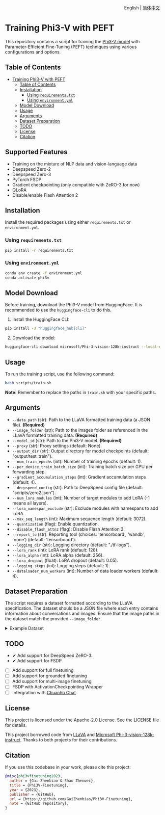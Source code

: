 <div align="right">
  English | <a title="简体中文" href="./readme/README_zhcn.md">简体中文</a></a>
</div>

# Training Phi3-V with PEFT

This repository contains a script for training the [Phi3-V model](https://huggingface.co/microsoft/Phi-3-vision-128k-instruct) with Parameter-Efficient Fine-Tuning (PEFT) techniques using various configurations and options.

## Table of Contents

- [Training Phi3-V with PEFT](#training-phi3-v-with-peft)
  - [Table of Contents](#table-of-contents)
  - [Installation](#installation)
    - [Using `requirements.txt`](#using-requirementstxt)
    - [Using `environment.yml`](#using-environmentyml)
  - [Model Download](#model-download)
  - [Usage](#usage)
  - [Arguments](#arguments)
  - [Dataset Preparation](#dataset-preparation)
  - [TODO](#todo)
  - [License](#license)
  - [Citation](#citation)

## Supported Features

- Training on the mixture of NLP data and vision-language data
- Deepspeed Zero-2
- Deepspeed Zero-3
- PyTorch FSDP
- Gradient checkpointing (only compatible with ZeRO-3 for now)
- QLoRA
- Disable/enable Flash Attention 2

## Installation

Install the required packages using either `requirements.txt` or `environment.yml`.

### Using `requirements.txt`

```bash
pip install -r requirements.txt
```

### Using `environment.yml`

```bash
conda env create -f environment.yml
conda activate phi3v
```

## Model Download

Before training, download the Phi3-V model from HuggingFace. It is recommended to use the `huggingface-cli` to do this.

1. Install the HuggingFace CLI:

```bash
pip install -U "huggingface_hub[cli]"
```

2. Download the model:

```bash
huggingface-cli download microsoft/Phi-3-vision-128k-instruct --local-dir Phi-3-vision-128k-instruct --resume-download
```

<!-- 3. Replace the modeling files:

Replace the modeling files under `Phi-3-vision-128k-instruct` with the ones under `overwrites/Phi-3-vision-128k-instruct`. -->

## Usage

To run the training script, use the following command:

```bash
bash scripts/train.sh
```

**Note:** Remember to replace the paths in `train.sh` with your specific paths.

## Arguments

- `--data_path` (str): Path to the LLaVA formatted training data (a JSON file). **(Required)**
- `--image_folder` (str): Path to the images folder as referenced in the LLaVA formatted training data. **(Required)**
- `--model_id` (str): Path to the Phi3-V model. **(Required)**
- `--proxy` (str): Proxy settings (default: None).
- `--output_dir` (str): Output directory for model checkpoints (default: "output/test_train").
- `--num_train_epochs` (int): Number of training epochs (default: 1).
- `--per_device_train_batch_size` (int): Training batch size per GPU per forwarding step.
- `--gradient_accumulation_steps` (int): Gradient accumulation steps (default: 4).
- `--deepspeed_config` (str): Path to DeepSpeed config file (default: "scripts/zero2.json").
- `--num_lora_modules` (int): Number of target modules to add LoRA (-1 means all layers).
- `--lora_namespan_exclude` (str): Exclude modules with namespans to add LoRA.
- `--max_seq_length` (int): Maximum sequence length (default: 3072).
- `--quantization` (flag): Enable quantization.
- `--disable_flash_attn2` (flag): Disable Flash Attention 2.
- `--report_to` (str): Reporting tool (choices: 'tensorboard', 'wandb', 'none') (default: 'tensorboard').
- `--logging_dir` (str): Logging directory (default: "./tf-logs").
- `--lora_rank` (int): LoRA rank (default: 128).
- `--lora_alpha` (int): LoRA alpha (default: 256).
- `--lora_dropout` (float): LoRA dropout (default: 0.05).
- `--logging_steps` (int): Logging steps (default: 1).
- `--dataloader_num_workers` (int): Number of data loader workers (default: 4).

## Dataset Preparation

The script requires a dataset formatted according to the LLaVA specification. The dataset should be a JSON file where each entry contains information about conversations and images. Ensure that the image paths in the dataset match the provided `--image_folder`.

<details>
<summary>Example Dataset</summary>

```json
[
  {
    "id": "000000033471",
    "image": "000000033471.jpg",
    "conversations": [
      {
        "from": "human",
        "value": "<image>\nWhat are the colors of the bus in the image?"
      },
      {
        "from": "gpt",
        "value": "The bus in the image is white and red."
      },
      {
        "from": "human",
        "value": "What feature can be seen on the back of the bus?"
      },
      {
        "from": "gpt",
        "value": "The back of the bus features an advertisement."
      },
      {
        "from": "human",
        "value": "Is the bus driving down the street or pulled off to the side?"
      },
      {
        "from": "gpt",
        "value": "The bus is driving down the street, which is crowded with people and other vehicles."
      }
    ]
  }
  ...
]
```
</details>

## TODO
- ✔ Add support for DeepSpeed ZeRO-3.
- ✔ Add support for FSDP
- [ ] Add support for full finetuning
- [ ] Add support for grounded finetuning
- [ ] Add support for multi-image finetuning
- [ ] FSDP with ActivationCheckpointing Wrapper
- [ ] Intergration with [Chuanhu Chat](https://github.com/GaiZhenbiao/ChuanhuChatGPT)

## License

This project is licensed under the Apache-2.0 License. See the [LICENSE](LICENSE) file for details.

This project borrowed code from [LLaVA](https://github.com/haotian-liu/LLaVA) and [Microsoft Phi-3-vision-128k-instruct](https://huggingface.co/microsoft/Phi-3-vision-128k-instruct). Thanks to both projects for their contributions.

## Citation

If you use this codebase in your work, please cite this project:

```bibtex
@misc{phi3vfinetuning2023,
  author = {Gai Zhenbiao & Shao Zhenwei},
  title = {Phi3V-Finetuning},
  year = {2023},
  publisher = {GitHub},
  url = {https://github.com/GaiZhenbiao/Phi3V-Finetuning},
  note = {GitHub repository},
}
```
